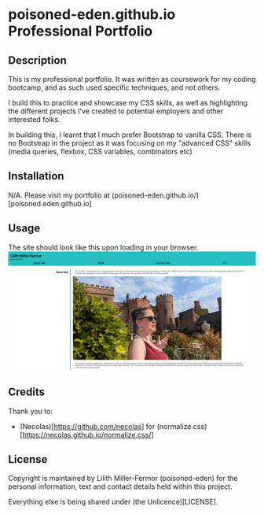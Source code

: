 # poisoned-eden.github.io  Professional Portfolio 

## Description

This is my professional portfolio.  It was written as coursework for my coding bootcamp, and as such used specific techniques, and not others. 

I build this to practice and showcase my CSS skills, as well as highlighting the different projects I've created to potential employers and other interested folks.

In building this, I learnt that I much prefer Bootstrap to vanilla CSS.  There is no Bootstrap in the project as it was focusing on my "advanced CSS" skills (media queries, flexbox, CSS variables, combinators etc)

## Installation

N/A.  Please visit my portfolio at (poisoned-eden.github.io/)[poisoned.eden.github.io]
## Usage

The site should look like this upon loading in your browser.
![screenshot of portfolio](assets/images/portfolio-screenshot.png)


## Credits

Thank you to:
- (Necolas)[https://github.com/necolas] for (normalize.css)[https://necolas.github.io/normalize.css/]

## License

Copyright is maintained by Lilith Miller-Fermor (poisoned-eden) for the personal information, text and contact details held within this project.

Everything else is being shared under (the Unlicence)[LICENSE].  
